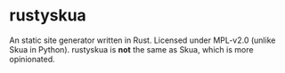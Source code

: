 # rustyskua
An static site generator written in Rust. Licensed under MPL-v2.0 (unlike Skua in Python). rustyskua is **not** the same as Skua, which is more opinionated. 